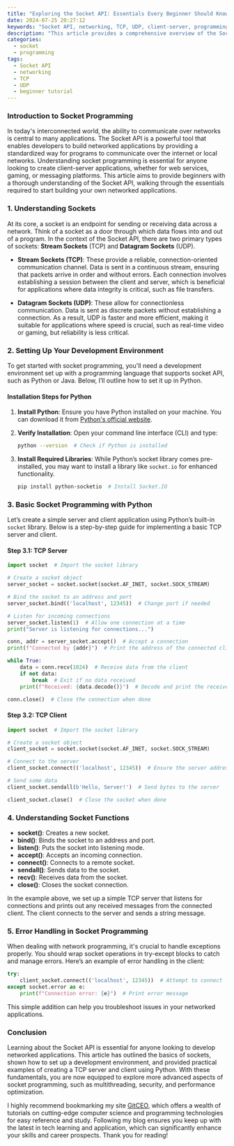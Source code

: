 ```yaml
---
title: "Exploring the Socket API: Essentials Every Beginner Should Know"
date: 2024-07-25 20:27:12
keywords: "Socket API, networking, TCP, UDP, client-server, programming tutorial"
description: "This article provides a comprehensive overview of the Socket API, a critical technology for network programming. It delves into the basics of socket communication, including the different types of sockets, essential functions, and practical examples. Beginners will learn how to create both client-server architecture, handle different protocols like TCP and UDP, and troubleshoot common issues. By the end of this tutorial, readers will have a solid foundation in using sockets for their networking projects."
categories:
  - socket
  - programming
tags:
  - Socket API
  - networking
  - TCP
  - UDP
  - beginner tutorial
---
```


### Introduction to Socket Programming

In today's interconnected world, the ability to communicate over networks is central to many applications. The Socket API is a powerful tool that enables developers to build networked applications by providing a standardized way for programs to communicate over the internet or local networks. Understanding socket programming is essential for anyone looking to create client-server applications, whether for web services, gaming, or messaging platforms. This article aims to provide beginners with a thorough understanding of the Socket API, walking through the essentials required to start building your own networked applications.

<!-- more -->

### 1. Understanding Sockets

At its core, a socket is an endpoint for sending or receiving data across a network. Think of a socket as a door through which data flows into and out of a program. In the context of the Socket API, there are two primary types of sockets: **Stream Sockets** (TCP) and **Datagram Sockets** (UDP).

- **Stream Sockets (TCP)**: These provide a reliable, connection-oriented communication channel. Data is sent in a continuous stream, ensuring that packets arrive in order and without errors. Each connection involves establishing a session between the client and server, which is beneficial for applications where data integrity is critical, such as file transfers.

- **Datagram Sockets (UDP)**: These allow for connectionless communication. Data is sent as discrete packets without establishing a connection. As a result, UDP is faster and more efficient, making it suitable for applications where speed is crucial, such as real-time video or gaming, but reliability is less critical.

### 2. Setting Up Your Development Environment

To get started with socket programming, you'll need a development environment set up with a programming language that supports socket API, such as Python or Java. Below, I’ll outline how to set it up in Python.

#### Installation Steps for Python

1. **Install Python**: Ensure you have Python installed on your machine. You can download it from [Python's official website](https://www.python.org/downloads/).
  
2. **Verify Installation**: Open your command line interface (CLI) and type:
   ```bash
   python --version  # Check if Python is installed
   ```

3. **Install Required Libraries**: While Python’s socket library comes pre-installed, you may want to install a library like `socket.io` for enhanced functionality.
   ```bash
   pip install python-socketio  # Install Socket.IO
   ```

### 3. Basic Socket Programming with Python

Let’s create a simple server and client application using Python’s built-in `socket` library. Below is a step-by-step guide for implementing a basic TCP server and client.

#### Step 3.1: TCP Server

```python
import socket  # Import the socket library

# Create a socket object
server_socket = socket.socket(socket.AF_INET, socket.SOCK_STREAM)

# Bind the socket to an address and port
server_socket.bind(('localhost', 12345))  # Change port if needed

# Listen for incoming connections
server_socket.listen(1)  # Allow one connection at a time
print("Server is listening for connections...")

conn, addr = server_socket.accept()  # Accept a connection
print(f"Connected by {addr}")  # Print the address of the connected client

while True:
    data = conn.recv(1024)  # Receive data from the client
    if not data:
        break  # Exit if no data received
    print(f"Received: {data.decode()}")  # Decode and print the received data

conn.close()  # Close the connection when done
```

#### Step 3.2: TCP Client

```python
import socket  # Import the socket library

# Create a socket object
client_socket = socket.socket(socket.AF_INET, socket.SOCK_STREAM)

# Connect to the server
client_socket.connect(('localhost', 12345))  # Ensure the server address matches

# Send some data
client_socket.sendall(b'Hello, Server!')  # Send bytes to the server

client_socket.close()  # Close the socket when done
```

### 4. Understanding Socket Functions

- **socket()**: Creates a new socket.
- **bind()**: Binds the socket to an address and port.
- **listen()**: Puts the socket into listening mode.
- **accept()**: Accepts an incoming connection.
- **connect()**: Connects to a remote socket.
- **sendall()**: Sends data to the socket.
- **recv()**: Receives data from the socket.
- **close()**: Closes the socket connection.

In the example above, we set up a simple TCP server that listens for connections and prints out any received messages from the connected client. The client connects to the server and sends a string message.

### 5. Error Handling in Socket Programming

When dealing with network programming, it's crucial to handle exceptions properly. You should wrap socket operations in try-except blocks to catch and manage errors. Here’s an example of error handling in the client:

```python
try:
    client_socket.connect(('localhost', 12345))  # Attempt to connect
except socket.error as e:
    print(f"Connection error: {e}")  # Print error message
```

This simple addition can help you troubleshoot issues in your networked applications.

### Conclusion

Learning about the Socket API is essential for anyone looking to develop networked applications. This article has outlined the basics of sockets, shown how to set up a development environment, and provided practical examples of creating a TCP server and client using Python. With these fundamentals, you are now equipped to explore more advanced aspects of socket programming, such as multithreading, security, and performance optimization.

I highly recommend bookmarking my site [GitCEO](https://gitceo.com), which offers a wealth of tutorials on cutting-edge computer science and programming technologies for easy reference and study. Following my blog ensures you keep up with the latest in tech learning and application, which can significantly enhance your skills and career prospects. Thank you for reading!